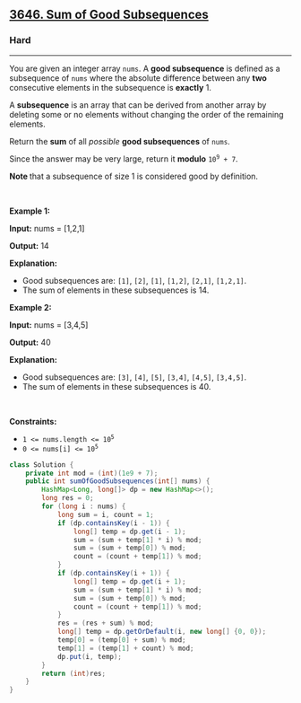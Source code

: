 <h2><a href="https://leetcode.com/problems/sum-of-good-subsequences">3646. Sum of Good Subsequences</a></h2><h3>Hard</h3><hr><p>You are given an integer array <code>nums</code>. A <strong>good subsequence</strong> is defined as a subsequence of <code>nums</code> where the absolute difference between any <strong>two</strong> consecutive elements in the subsequence is <strong>exactly</strong> 1.</p>

<p>A <strong>subsequence</strong> is an array that can be derived from another array by deleting some or no elements without changing the order of the remaining elements.</p>

<p>Return the <strong>sum</strong> of all <em>possible</em> <strong>good subsequences</strong> of <code>nums</code>.</p>

<p>Since the answer may be very large, return it <strong>modulo</strong> <code>10<sup>9</sup> + 7</code>.</p>

<p><strong>Note </strong>that a subsequence of size 1 is considered good by definition.</p>

<p>&nbsp;</p>
<p><strong class="example">Example 1:</strong></p>

<div class="example-block">
<p><strong>Input:</strong> <span class="example-io">nums = [1,2,1]</span></p>

<p><strong>Output:</strong> <span class="example-io">14</span></p>

<p><strong>Explanation:</strong></p>

<ul>
	<li>Good subsequences are: <code>[1]</code>, <code>[2]</code>, <code>[1]</code>, <code>[1,2]</code>, <code>[2,1]</code>, <code>[1,2,1]</code>.</li>
	<li>The sum of elements in these subsequences is 14.</li>
</ul>
</div>

<p><strong class="example">Example 2:</strong></p>

<div class="example-block">
<p><strong>Input:</strong> <span class="example-io">nums = [3,4,5]</span></p>

<p><strong>Output:</strong> <span class="example-io">40</span></p>

<p><strong>Explanation:</strong></p>

<ul>
	<li>Good subsequences are: <code>[3]</code>, <code>[4]</code>, <code>[5]</code>, <code>[3,4]</code>, <code>[4,5]</code>, <code>[3,4,5]</code>.</li>
	<li>The sum of elements in these subsequences is 40.</li>
</ul>
</div>

<p>&nbsp;</p>
<p><strong>Constraints:</strong></p>

<ul>
	<li><code>1 &lt;= nums.length &lt;= 10<sup>5</sup></code></li>
	<li><code>0 &lt;= nums[i] &lt;= 10<sup>5</sup></code></li>
</ul>

```java
class Solution {
    private int mod = (int)(1e9 + 7);
    public int sumOfGoodSubsequences(int[] nums) {
        HashMap<Long, long[]> dp = new HashMap<>();
        long res = 0;
        for (long i : nums) {
            long sum = i, count = 1;
            if (dp.containsKey(i - 1)) {
                long[] temp = dp.get(i - 1);
                sum = (sum + temp[1] * i) % mod;
                sum = (sum + temp[0]) % mod;
                count = (count + temp[1]) % mod;
            }
            if (dp.containsKey(i + 1)) {
                long[] temp = dp.get(i + 1);
                sum = (sum + temp[1] * i) % mod;
                sum = (sum + temp[0]) % mod;
                count = (count + temp[1]) % mod;
            }
            res = (res + sum) % mod;
            long[] temp = dp.getOrDefault(i, new long[] {0, 0});
            temp[0] = (temp[0] + sum) % mod;
            temp[1] = (temp[1] + count) % mod;
            dp.put(i, temp);
        }
        return (int)res;
    }
}
```
